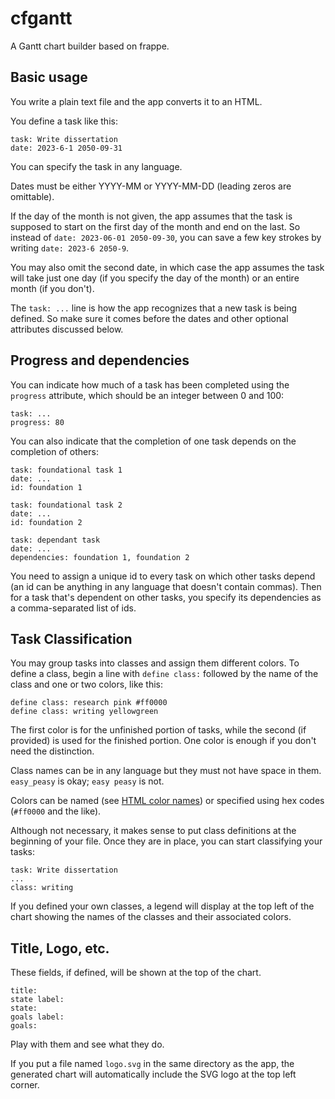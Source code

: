 # cfgantt
A Gantt chart builder based on frappe.

## Basic usage

You write a plain text file and the app converts it to an HTML.

You define a task like this:

```
task: Write dissertation
date: 2023-6-1 2050-09-31
```

You can specify the task in any language.

Dates must be either YYYY-MM or YYYY-MM-DD (leading zeros are omittable).

If the day of the month is not given, the app assumes that the task is supposed to start on the first day of the month and end on the last. So instead of `date: 2023-06-01 2050-09-30`, you can save a few key strokes by writing `date: 2023-6 2050-9`.

You may also omit the second date, in which case the app assumes the task will take just one day (if you specify the day of the month) or an entire month (if you don't).

The `task: ...` line is how the app recognizes that a new task is being defined. So make sure it comes before the dates and other optional attributes discussed below.

## Progress and dependencies

You can indicate how much of a task has been completed using the `progress` attribute, which should be an integer between 0 and 100:

```
task: ...
progress: 80
```

You can also indicate that the completion of one task depends on the completion of others:

```
task: foundational task 1
date: ...
id: foundation 1

task: foundational task 2
date: ...
id: foundation 2

task: dependant task
date: ...
dependencies: foundation 1, foundation 2
```

You need to assign a unique id to every task on which other tasks depend (an id can be anything in any language that doesn't contain commas). Then for a task that's dependent on other tasks, you specify its dependencies as a comma-separated list of ids.

## Task Classification

You may group tasks into classes and assign them different colors. To define a class, begin a line with `define class:` followed by the name of the class and one or two colors, like this:

```
define class: research pink #ff0000
define class: writing yellowgreen
```

The first color is for the unfinished portion of tasks, while the second (if provided) is used for the finished portion. One color is enough if you don't need the distinction.

Class names can be in any language but they must not have space in them. `easy_peasy` is okay; `easy peasy` is not.

Colors can be named (see [HTML color names](https://www.w3schools.com/tags/ref_colornames.asp)) or specified using hex codes (`#ff0000` and the like).

Although not necessary, it makes sense to put class definitions at the beginning of your file. Once they are in place, you can start classifying your tasks:

```
task: Write dissertation
...
class: writing
```

If you defined your own classes, a legend will display at the top left of the chart showing the names of the classes and their associated colors.

## Title, Logo, etc.

These fields, if defined, will be shown at the top of the chart.

```
title: 
state label: 
state: 
goals label: 
goals: 
```

Play with them and see what they do.

If you put a file named `logo.svg` in the same directory as the app, the generated chart will automatically include the SVG logo at the top left corner.

